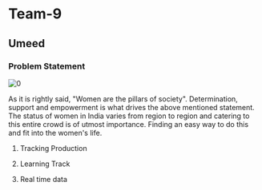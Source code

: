 # Team-9
## Umeed 
### Problem Statement
![0](https://user-images.githubusercontent.com/41858958/88470820-f4b9b080-cf1e-11ea-8a3a-c95b8d3614c3.png)

As it is rightly said, "Women are the pillars of society". Determination, support and empowerment is what drives the above mentioned statement. The status of women in India varies from region to region and catering to this entire crowd is of utmost importance. Finding an easy way to do this and fit into the women's life.

1) Tracking Production
   
2) Learning Track

3) Real time data
